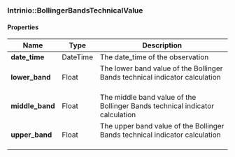 

[//]: # (CLASS:Intrinio::BollingerBandsTechnicalValue)

[//]: # (KIND:object)

### Intrinio::BollingerBandsTechnicalValue

#### Properties

[//]: # (START_DEFINITION)

Name | Type | Description
------------ | ------------- | -------------
**date_time** | DateTime | The date_time of the observation &nbsp;
**lower_band** | Float | The lower band value of the Bollinger Bands technical indicator calculation &nbsp;
**middle_band** | Float | The middle band value of the Bollinger Bands technical indicator calculation &nbsp;
**upper_band** | Float | The upper band value of the Bollinger Bands technical indicator calculation &nbsp;

[//]: # (END_DEFINITION)



